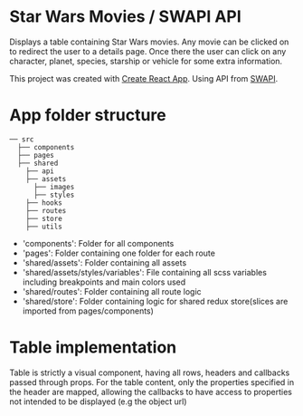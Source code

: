 # Star Wars Movies / SWAPI API

Displays a table containing Star Wars movies. Any movie can be clicked on to redirect the user to a details page. Once there the user can click on any character, planet, species, starship or vehicle for some extra information.

This project was created with [Create React App](https://github.com/facebook/create-react-app).
Using API from [SWAPI](https://swapi-node.now.sh).

# App folder structure

```
── src
  ├── components
  ├── pages
  ├── shared
    ├── api
    ├── assets
      ├── images
      ├── styles
    ├── hooks
    ├── routes
    ├── store
    ├── utils
```

- 'components': Folder for all components
- 'pages': Folder containing one folder for each route
- 'shared/assets': Folder containing all assets
- 'shared/assets/styles/variables': File containing all scss variables including breakpoints and main colors used
- 'shared/routes': Folder containing all route logic
- 'shared/store': Folder containing logic for shared redux store(slices are imported from pages/components)

# Table implementation

Table is strictly a visual component, having all rows, headers and callbacks passed through props.
For the table content, only the properties specified in the header are mapped, allowing the callbacks to have access to properties not intended to be displayed (e.g the object url)
